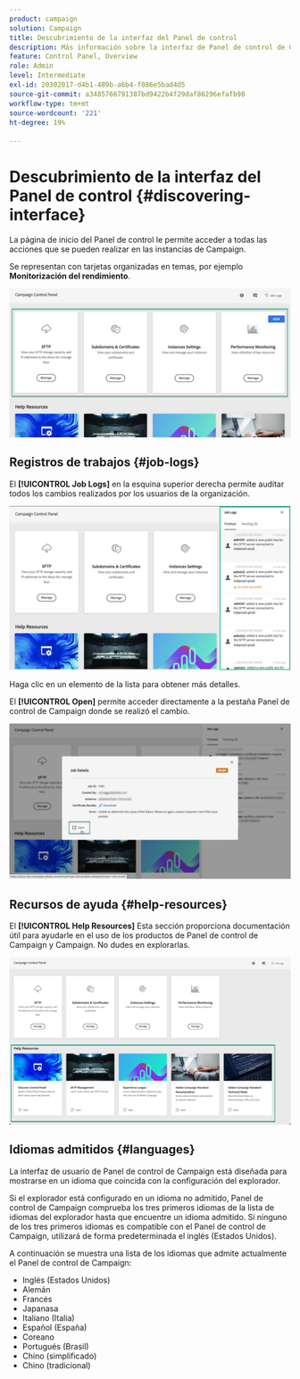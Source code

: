 ```yaml
---
product: campaign
solution: Campaign
title: Descubrimiento de la interfaz del Panel de control
description: Más información sobre la interfaz de Panel de control de Campaign
feature: Control Panel, Overview
role: Admin
level: Intermediate
exl-id: 20302017-d4b1-489b-a6b4-f086e5bad4d5
source-git-commit: a3485766791387bd9422b4f29daf86296efafb98
workflow-type: tm+mt
source-wordcount: '221'
ht-degree: 19%

---
```


# Descubrimiento de la interfaz del Panel de control {#discovering-interface}

La página de inicio del Panel de control le permite acceder a todas las acciones que se pueden realizar en las instancias de Campaign.

Se representan con tarjetas organizadas en temas, por ejemplo **Monitorización del rendimiento**.

<!--With upcoming Campaign releases, more topics and cards will be made available.-->

![](assets/control_panel_interface.png)

## Registros de trabajos {#job-logs}

El **[!UICONTROL Job Logs]** en la esquina superior derecha permite auditar todos los cambios realizados por los usuarios de la organización.

![](assets/control_panel_interface2.png)

Haga clic en un elemento de la lista para obtener más detalles.

El **[!UICONTROL Open]** permite acceder directamente a la pestaña Panel de control de Campaign donde se realizó el cambio.

![](assets/control_panel_logdetails.png)

## Recursos de ayuda {#help-resources}

El **[!UICONTROL Help Resources]** Esta sección proporciona documentación útil para ayudarle en el uso de los productos de Panel de control de Campaign y Campaign. No dudes en explorarlas.

![](assets/helpresources.png)

## Idiomas admitidos {#languages}

La interfaz de usuario de Panel de control de Campaign está diseñada para mostrarse en un idioma que coincida con la configuración del explorador.

Si el explorador está configurado en un idioma no admitido, Panel de control de Campaign comprueba los tres primeros idiomas de la lista de idiomas del explorador hasta que encuentre un idioma admitido. Si ninguno de los tres primeros idiomas es compatible con el Panel de control de Campaign, utilizará de forma predeterminada el inglés (Estados Unidos).

A continuación se muestra una lista de los idiomas que admite actualmente el Panel de control de Campaign:

* Inglés (Estados Unidos)
* Alemán
* Francés
* Japanasa
* Italiano (Italia)
* Español (España)
* Coreano
* Portugués (Brasil)
* Chino (simplificado)
* Chino (tradicional)
